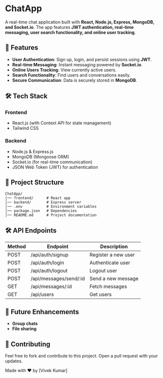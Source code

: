 # ChatApp

A real-time chat application built with **React, Node.js, Express, MongoDB, and Socket.io**. The app features **JWT authentication, real-time messaging, user search functionality, and online user tracking**.

## 🚀 Features
- **User Authentication**: Sign up, login, and persist sessions using **JWT**.
- **Real-time Messaging**: Instant messaging powered by **Socket.io**.
- **Online Users Tracking**: View currently active users.
- **Search Functionality**: Find users and conversations easily.
- **Secure Communication**: Data is securely stored in **MongoDB**.
## 🛠 Tech Stack
### **Frontend**
- React.js (with Context API for state management)
- Tailwind CSS

### **Backend**
- Node.js & Express.js
- MongoDB (Mongoose ORM)
- Socket.io (for real-time communication)
- JSON Web Token (JWT) for authentication

## 📌 Project Structure
```
ChatApp/
│── frontend/      # React app
│── backend/       # Express server
│── .env           # Environment variables
│── package.json   # Dependencies
│── README.md      # Project documentation
```

## 🛠 API Endpoints
| Method | Endpoint         | Description          |
|--------|----------------|----------------------|
| POST   | /api/auth/signup | Register a new user |
| POST   | /api/auth/login  | Authenticate user   |
| POST   | /api/auth/logout  | Logout user   |
| POST    | /api/messages/send/:id | Send a new message |
| GET  | /api/messages/:id | Fetch messages |
| GET    | /api/users | Get users |

## 🎯 Future Enhancements
- **Group chats**
- **File sharing**

## 🤝 Contributing
Feel free to fork and contribute to this project. Open a pull request with your updates.

Made with ❤️ by [Vivek Kumar]

